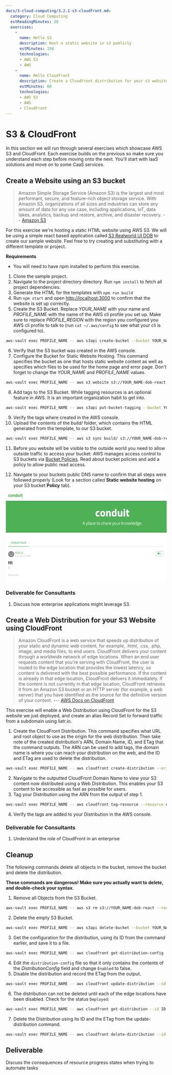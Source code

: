 ```yaml
---
docs/3-cloud-computing/3.2.1-s3-cloudfront.md:
  category: Cloud Computing
  estReadingMinutes: 20
  exercises:
    -
      name: Hello S3
      description: Host a static website in s3 publicly
      estMinutes: 150
      technologies:
      - AWS S3
      - AWS
    -
      name: Hello Cloudfront
      description: Create a CloudFront distribution for your s3 website
      estMinutes: 60
      technologies:
      - AWS S3
      - AWS
      - CloudFront
---
```


# S3 & CloudFront

In this section we will run through several exercises which showcase AWS S3 and CloudFront. Each exercise builds on the previous so make sure you understand each step before moving onto the next. You'll start with IaaS solutions and move on to some CaaS services.

## Create a Website using an S3 bucket

> Amazon Simple Storage Service (Amazon S3) is the largest and most performant, secure, and feature-rich object storage service. With Amazon S3, organizations of all sizes and industries can store any amount of data for any use case, including applications, IoT, data lakes, analytics, backup and restore, archive, and disaster recovery. -- [Amazon S3](https://aws.amazon.com/s3/)

For this exercise we're hosting a static HTML website using AWS S3. We will be using a simple react based application called [S3 Realworld UI DOB](https://github.com/liatrio/s3-realworld-ui-dob) to create our sample website. Feel free to try creating and substituting with a different template or project.

**Requirements**

- You will need to have npm installed to perform this exercise.

1. Clone the sample project.
2. Navigate to the project directory directory. Run `npm install` to fetch all project dependencies.
3. Generate the HTML for the templates with `npm run build`
4. Run `npm start` and open <http://localhost:3000> to confirm that the website is set up correctly.
5. Create the S3 Bucket. Replace *YOUR_NAME* with your name and *PROFILE_NAME* with the name of the AWS cli profile you set up. Make sure to replace *PROFILE_REGION* with the region you configured you AWS cli profile to talk to (run `cat ~/.aws/config` to see what your cli is configured to).

```bash
aws-vault exec PROFILE_NAME -- aws s3api create-bucket --bucket YOUR_NAME-dob-react --create-bucket-configuration LocationConstraint=PROFILE_REGION.
```

6. Verify that the S3 bucket was created in the AWS console.
7. Configure the Bucket for Static Website Hosting. This command specifies the bucket as one that hosts static website content as well as specifies which files to be used for the home page and error page. Don't forget to change the *YOUR_NAME* and *PROFILE_NAME* values.

```bash
aws-vault exec PROFILE_NAME -- aws s3 website s3://YOUR_NAME-dob-react --index-document index.html --error-document 404.html
```

8. Add tags to the S3 Bucket. While tagging resources is an optional feature in AWS. It is an important organization habit to get into.

```bash
aws-vault exec PROFILE_NAME -- aws s3api put-bucket-tagging --bucket YOUR_NAME-dob-react --tagging 'TagSet=[{Key=Client,Value=Internal},{Key=Project,Value=DOB},{Key=Environment,Value=Demo},{Key=Application,Value=React},{Key=Owner,Value=YOUR_NAME}]'
```

9. Verify the tags where created in the AWS console.
10. Upload the contents of the *build/* folder, which contains the HTML generated from the template, to our S3 bucket.

```bash
aws-vault exec PROFILE_NAME -- aws s3 sync build/ s3://YOUR_NAME-dob-react
```

11. Before you website will be visible to the outside world you need to allow outside traffic to access your bucket. AWS manages access control to S3 buckets via [Bucket Policies](https://docs.aws.amazon.com/AmazonS3/latest/userguide/bucket-policies.html). Read about bucket policies and add a policy to allow public read access.

12. Navigate to your buckets public DNS name to confirm that all steps were followed properly (Look for a section called **Static website hosting** on your S3 bucket **Policy** tab).

![front page image](img3/front_page.webp ":class=img-shadow-center :alt= front page image")

### Deliverable for Consultants

1. Discuss how enterprise applications might leverage S3.

## Create a Web Distribution for your S3 Website using CloudFront

> Amazon CloudFront is a web service that speeds up distribution of your static and dynamic web content, for example, .html, .css, .php, image, and media files, to end users. CloudFront delivers your content through a worldwide network of edge locations. When an end user requests content that you're serving with CloudFront, the user is routed to the edge location that provides the lowest latency, so content is delivered with the best possible performance. If the content is already in that edge location, CloudFront delivers it immediately. If the content is not currently in that edge location, CloudFront retrieves it from an Amazon S3 bucket or an HTTP server (for example, a web server) that you have identified as the source for the definitive version of your content.
> --- [AWS Docs on CloudFront](https://docs.aws.amazon.com/cloudfront/index.html#lang/en_us)

This exercise will enable a Web Distribution using CloudFront for the S3 website we just
deployed, and create an alias Record Set to forward traffic from a subdomain using liatr.io.

1. Create the CloudFront Distribution. This command specifies what URL and root object to use as the origin for the web distribution. Then take note of the created distribution's ARN, Domain Name, ID, and ETag that the command outputs. The ARN can be used to add tags, the domain name is where you can reach your distribution on the web, and the ID and ETag are used to delete the distribution.

```bash
aws-vault exec PROFILE_NAME -- aws cloudfront create-distribution --origin-domain-name YOUR_NAME-dob-react.s3-website-us-west-2.amazonaws.com --default-root-object index.html
```

2. Navigate to the outputted CloudFront Domain Name to view your S3 content now distributed using a Web Distribution. This enables your S3 content to be accessible as fast as possible for users.
3. Tag your Distribution using the ARN from the output of step 1.

```bash
aws-vault exec PROFILE_NAME -- aws cloudfront tag-resource --resource ARN --tags 'Items=[{Key=Client,Value=Internal},{Key=Project,Value=DOB},{Key=Environment,Value=Demo},{Key=Application,Value=React},{Key=Owner,Value=YOUR_NAME}]'
```

4. Verify the tags are added to your Distribution in the AWS console.

### Deliverable for Consultants

1. Understand the role of CloudFront in an enterprise

## Cleanup

The following commands delete all objects in the bucket, remove the bucket and delete the distribution.

**These commands are dangerous! Make sure you actually want to delete, and double-check your syntax.**

1. Remove all Objects from the S3 Bucket.

```bash
aws-vault exec PROFILE_NAME -- aws s3 rm s3://YOUR_NAME-dob-react --recursive
```

2. Delete the empty S3 Bucket.

```bash
aws-vault exec PROFILE_NAME -- aws s3api delete-bucket --bucket YOUR_NAME-dob-react
```

3. Get the configuration for the distribution, using its ID from the command earlier, and save it to a file.

```bash
aws-vault exec PROFILE_NAME -- aws cloudfront get-distribution-config --id ID > distribution-config
```

4. Edit the `distribution-config` file so that it only contains the contents of the *DistributionConfig* field and change `Enabled` to false.
5. Disable the distribution and record the ETag from the output.

```bash
aws-vault exec PROFILE_NAME -- aws cloudfront update-distribution --id ID --if-match ETAG --distribution-config file://distribution-config
```

6. The distribution can not be deleted until each of the edge locations have been disabled. Check for the status `Deployed`:

```bash
aws-vault exec PROFILE_NAME -- aws cloudfront get-distribution --id ID
```

7. Delete the Distribution using its ID and the ETag from the update-distribution command.

```bash
aws-vault exec PROFILE_NAME -- aws cloudfront delete-distribution --id ID --if-match ETAG
```

## Deliverable

Discuss the consequences of resource progress states when trying to automate tasks
